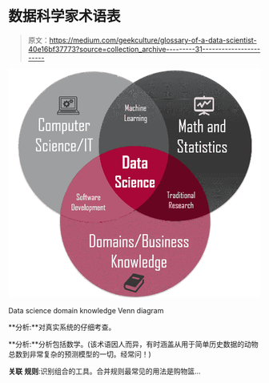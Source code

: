 # 数据科学家术语表

> 原文：<https://medium.com/geekculture/glossary-of-a-data-scientist-40e16bf37773?source=collection_archive---------31----------------------->

![](img/926f8d68b138c9dc4356f14fd82b011e.png)

Data science domain knowledge Venn diagram

**分析:**对真实系统的仔细考查。

**分析:**分析包括数学。(该术语因人而异，有时涵盖从用于简单历史数据的动物总数到非常复杂的预测模型的一切。经常问！)

**关联** **规则**:识别组合的工具。合并规则最常见的用法是购物篮…